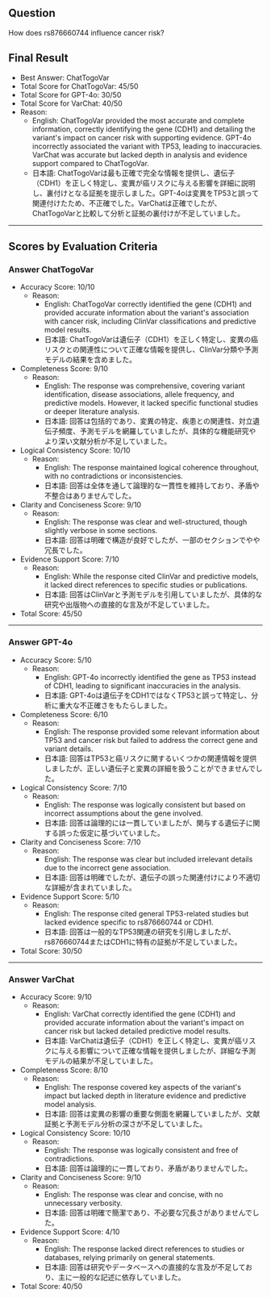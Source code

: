 ## Question

How does rs876660744 influence cancer risk?

## Final Result

- Best Answer: ChatTogoVar
- Total Score for ChatTogoVar: 45/50
- Total Score for GPT-4o: 30/50
- Total Score for VarChat: 40/50
- Reason:
  - English: ChatTogoVar provided the most accurate and complete information, correctly identifying the gene (CDH1) and detailing the variant's impact on cancer risk with supporting evidence. GPT-4o incorrectly associated the variant with TP53, leading to inaccuracies. VarChat was accurate but lacked depth in analysis and evidence support compared to ChatTogoVar.
  - 日本語: ChatTogoVarは最も正確で完全な情報を提供し、遺伝子（CDH1）を正しく特定し、変異が癌リスクに与える影響を詳細に説明し、裏付けとなる証拠を提示しました。GPT-4oは変異をTP53と誤って関連付けたため、不正確でした。VarChatは正確でしたが、ChatTogoVarと比較して分析と証拠の裏付けが不足していました。

---

## Scores by Evaluation Criteria

### Answer ChatTogoVar
- Accuracy Score: 10/10
  - Reason: 
    - English: ChatTogoVar correctly identified the gene (CDH1) and provided accurate information about the variant's association with cancer risk, including ClinVar classifications and predictive model results.
    - 日本語: ChatTogoVarは遺伝子（CDH1）を正しく特定し、変異の癌リスクとの関連性について正確な情報を提供し、ClinVar分類や予測モデルの結果を含めました。
- Completeness Score: 9/10
  - Reason: 
    - English: The response was comprehensive, covering variant identification, disease associations, allele frequency, and predictive models. However, it lacked specific functional studies or deeper literature analysis.
    - 日本語: 回答は包括的であり、変異の特定、疾患との関連性、対立遺伝子頻度、予測モデルを網羅していましたが、具体的な機能研究やより深い文献分析が不足していました。
- Logical Consistency Score: 10/10
  - Reason: 
    - English: The response maintained logical coherence throughout, with no contradictions or inconsistencies.
    - 日本語: 回答は全体を通して論理的な一貫性を維持しており、矛盾や不整合はありませんでした。
- Clarity and Conciseness Score: 9/10
  - Reason: 
    - English: The response was clear and well-structured, though slightly verbose in some sections.
    - 日本語: 回答は明確で構造が良好でしたが、一部のセクションでやや冗長でした。
- Evidence Support Score: 7/10
  - Reason: 
    - English: While the response cited ClinVar and predictive models, it lacked direct references to specific studies or publications.
    - 日本語: 回答はClinVarと予測モデルを引用していましたが、具体的な研究や出版物への直接的な言及が不足していました。
- Total Score: 45/50

---

### Answer GPT-4o
- Accuracy Score: 5/10
  - Reason: 
    - English: GPT-4o incorrectly identified the gene as TP53 instead of CDH1, leading to significant inaccuracies in the analysis.
    - 日本語: GPT-4oは遺伝子をCDH1ではなくTP53と誤って特定し、分析に重大な不正確さをもたらしました。
- Completeness Score: 6/10
  - Reason: 
    - English: The response provided some relevant information about TP53 and cancer risk but failed to address the correct gene and variant details.
    - 日本語: 回答はTP53と癌リスクに関するいくつかの関連情報を提供しましたが、正しい遺伝子と変異の詳細を扱うことができませんでした。
- Logical Consistency Score: 7/10
  - Reason: 
    - English: The response was logically consistent but based on incorrect assumptions about the gene involved.
    - 日本語: 回答は論理的には一貫していましたが、関与する遺伝子に関する誤った仮定に基づいていました。
- Clarity and Conciseness Score: 7/10
  - Reason: 
    - English: The response was clear but included irrelevant details due to the incorrect gene association.
    - 日本語: 回答は明確でしたが、遺伝子の誤った関連付けにより不適切な詳細が含まれていました。
- Evidence Support Score: 5/10
  - Reason: 
    - English: The response cited general TP53-related studies but lacked evidence specific to rs876660744 or CDH1.
    - 日本語: 回答は一般的なTP53関連の研究を引用しましたが、rs876660744またはCDH1に特有の証拠が不足していました。
- Total Score: 30/50

---

### Answer VarChat
- Accuracy Score: 9/10
  - Reason: 
    - English: VarChat correctly identified the gene (CDH1) and provided accurate information about the variant's impact on cancer risk but lacked detailed predictive model results.
    - 日本語: VarChatは遺伝子（CDH1）を正しく特定し、変異が癌リスクに与える影響について正確な情報を提供しましたが、詳細な予測モデルの結果が不足していました。
- Completeness Score: 8/10
  - Reason: 
    - English: The response covered key aspects of the variant's impact but lacked depth in literature evidence and predictive model analysis.
    - 日本語: 回答は変異の影響の重要な側面を網羅していましたが、文献証拠と予測モデル分析の深さが不足していました。
- Logical Consistency Score: 10/10
  - Reason: 
    - English: The response was logically consistent and free of contradictions.
    - 日本語: 回答は論理的に一貫しており、矛盾がありませんでした。
- Clarity and Conciseness Score: 9/10
  - Reason: 
    - English: The response was clear and concise, with no unnecessary verbosity.
    - 日本語: 回答は明確で簡潔であり、不必要な冗長さがありませんでした。
- Evidence Support Score: 4/10
  - Reason: 
    - English: The response lacked direct references to studies or databases, relying primarily on general statements.
    - 日本語: 回答は研究やデータベースへの直接的な言及が不足しており、主に一般的な記述に依存していました。
- Total Score: 40/50